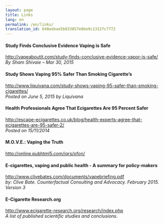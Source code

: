 ```yaml
---
layout: page
title: Links
lang: en
permalink: /en/links/
translation_id: 648eebae5b833857e0be9c1312fc7772
---
```


#### Study Finds Conclusive Evidence Vaping is Safe  
<http://vapeaboutit.com/study-finds-conclusive-evidence-vapor-is-safe/>  
*By Sham Shivaie – Mar 30, 2015*

#### Study Shows Vaping 95% Safer Than Smoking Cigarette’s  
<http://www.liquivana.com/study-shows-vaping-95-safer-than-smoking-cigarettes/>  
*Posted on June 5, 2015 by Liquivana*

#### Health Professionals Agree That Ecigarettes Are 95 Percent Safer  
<http://escape-ecigarettes.co.uk/blog/health-experts-agree-that-ecigarettes-are-95-safer-2/>  
*Posted on 15/11/2014*

#### M.O.V.E.: Vaping the Truth  
<http://online.pubhtml5.com/iqrs/ofon/>

#### E-cigarettes, vaping and public health - A summary for policy-makers  
<http://www.clivebates.com/documents/vapebriefing.pdf>  
*by: Clive Bate. Counterfactual Consulting and Advocacy. February 2015. Version 3*

#### E-Cigarette Research.org  
<http://www.ecigarette-research.org/research/index.php>  
*A list of published scientific studies and conclusions.*

